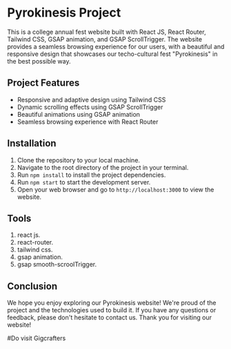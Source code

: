 # Pyrokinesis Project

This is a college annual fest website built with React JS, React Router, Tailwind CSS, GSAP animation, and GSAP ScrollTrigger. The website provides a seamless browsing experience for our users, with a beautiful and responsive design that showcases our techo-cultural fest "Pyrokinesis" in the best possible way.

## Project Features

- Responsive and adaptive design using Tailwind CSS
- Dynamic scrolling effects using GSAP ScrollTrigger
- Beautiful animations using GSAP animation
- Seamless browsing experience with React Router

## Installation

1. Clone the repository to your local machine.
2. Navigate to the root directory of the project in your terminal.
3. Run `npm install` to install the project dependencies.
4. Run `npm start` to start the development server.
5. Open your web browser and go to `http://localhost:3000` to view the website.

## Tools

1. react js.
2. react-router.
3. tailwind css.
4. gsap animation.
5. gsap smooth-scroolTrigger.

## Conclusion

We hope you enjoy exploring our Pyrokinesis website! We're proud of the project and the technologies used to build it. If you have any questions or feedback, please don't hesitate to contact us. Thank you for visiting our website!

#Do visit Gigcrafters